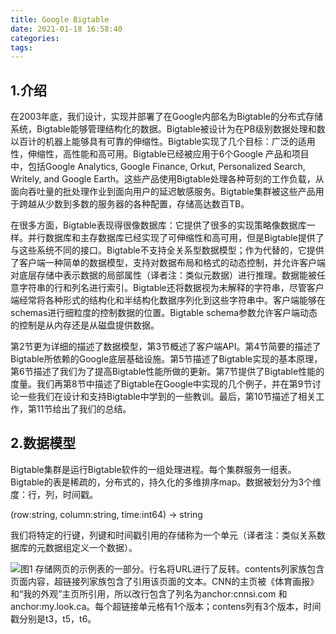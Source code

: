 ```yaml
---
title: Google Bigtable
date: 2021-01-18 16:58:40
categories:
tags:
---
```

## 1.介绍
在2003年底，我们设计，实现并部署了在Google内部名为Bigtable的分布式存储系统，Bigtable能够管理结构化的数据。Bigtable被设计为在PB级别数据处理和数以百计的机器上能够具有可靠的伸缩性。Bigtable实现了几个目标：广泛的适用性，伸缩性，高性能和高可用。Bigtable已经被应用于6个Google 产品和项目中，包括Google Analytics, Google Finance, Orkut, Personalized Search, Writely, and Google Earth。这些产品使用Bigtable处理各种苛刻的工作负载，从面向吞吐量的批处理作业到面向用户的延迟敏感服务。Bigtable集群被这些产品用于跨越从少数到多数的服务器的各种配置，存储高达数百TB。

在很多方面，Bigtable表现得很像数据库：它提供了很多的实现策略像数据库一样。并行数据库和主存数据库已经实现了可伸缩性和高可用，但是Bigtable提供了与这些系统不同的接口。Bigtable不支持全关系型数据模型；作为代替的，它提供了客户端一种简单的数据模型，支持对数据布局和格式的动态控制，并允许客户端对底层存储中表示数据的局部属性（译者注：类似元数据）进行推理。数据能被任意字符串的行和列名进行索引。Bigtable还将数据视为未解释的字符串，尽管客户端经常将各种形式的结构化和半结构化数据序列化到这些字符串中。客户端能够在schemas进行细粒度的控制数据的位置。Bigtable schema参数允许客户端动态的控制是从内存还是从磁盘提供数据。

第2节更为详细的描述了数据模型，第3节概述了客户端API。第4节简要的描述了Bigtable所依赖的Google底层基础设施。第5节描述了Bigtable实现的基本原理，第6节描述了我们为了提高Bigtable性能所做的更新。第7节提供了Bigtable性能的度量。我们再第8节中描述了Bigtable在Google中实现的几个例子，并在第9节讨论一些我们在设计和支持Bigtable中学到的一些教训。最后，第10节描述了相关工作，第11节给出了我们的总结。

## 2.数据模型
Bigtable集群是运行Bigtable软件的一组处理进程。每个集群服务一组表。Bigtable的表是稀疏的，分布式的，持久化的多维排序map。数据被划分为3个维度：行，列，时间戳。

(row:string, column:string, time:int64) → string

我们将特定的行键，列键和时间戳引用的存储称为一个单元（译者注：类似关系数据库的元数据组定义一个数据）。

![图1  存储网页的示例表的一部分。行名将URL进行了反转。contents列家族包含页面内容，超链接列家族包含了引用该页面的文本。CNN的主页被《体育画报》和“我的外观”主页所引用，所以改行包含了列名为anchor:cnnsi.com 和 anchor:my.look.ca。每个超链接单元格有1个版本；contens列有3个版本，时间戳分别是t3，t5，t6。](https://cdn.jsdelivr.net/gh/fuxyzz/cdn/images/bigtable_1.png)
